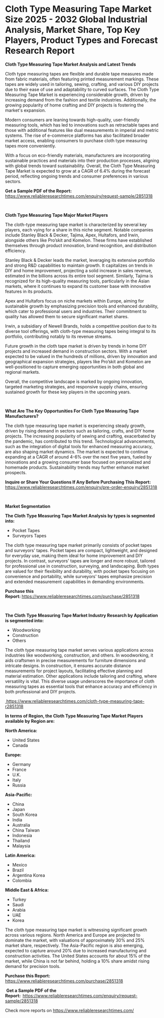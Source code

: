 <p><h1>Cloth Type Measuring Tape Market Size 2025 - 2032 Global Industrial Analysis, Market Share, Top Key Players, Product Types and Forecast Research Report</h1></p><p><strong>Cloth Type Measuring Tape Market Analysis and Latest Trends</strong></p>
<p><p>Cloth type measuring tapes are flexible and durable tape measures made from fabric materials, often featuring printed measurement markings. These tapes are widely used in tailoring, sewing, crafting, and various DIY projects due to their ease of use and adaptability to curved surfaces. The Cloth Type Measuring Tape Market is experiencing considerable growth, driven by increasing demand from the fashion and textile industries. Additionally, the growing popularity of home crafting and DIY projects is fostering the market's expansion.</p><p>Modern consumers are leaning towards high-quality, user-friendly measuring tools, which has led to innovations such as retractable tapes and those with additional features like dual measurements in imperial and metric systems. The rise of e-commerce platforms has also facilitated broader market access, enabling consumers to purchase cloth type measuring tapes more conveniently.</p><p>With a focus on eco-friendly materials, manufacturers are incorporating sustainable practices and materials into their production processes, aligning with global trends toward sustainability. Overall, the Cloth Type Measuring Tape Market is expected to grow at a CAGR of 6.4% during the forecast period, reflecting ongoing trends and consumer preferences in various sectors.</p></p>
<p><strong>Get a Sample PDF of the Report:&nbsp;</strong> <a href="https://www.reliableresearchtimes.com/enquiry/request-sample/2851318?utm_campaign=3214&utm_medium=2&utm_source=Github&utm_content=ia&utm_term=11032025&utm_id=cloth-type-measuring-tape">https://www.reliableresearchtimes.com/enquiry/request-sample/2851318</a></p>
<p>&nbsp;</p>
<p><strong>Cloth Type Measuring Tape Major Market Players</strong></p>
<p><p>The cloth-type measuring tape market is characterized by several key players, each vying for a share in this niche segment. Notable companies include Stanley Black & Decker, Tajima, Apex, Hultafors, and Irwin, alongside others like Pro’skit and Komelon. These firms have established themselves through product innovation, brand recognition, and distribution efficiency.</p><p>Stanley Black & Decker leads the market, leveraging its extensive portfolio and strong R&D capabilities to maintain growth. It capitalizes on trends in DIY and home improvement, projecting a solid increase in sales revenue, estimated in the billions across its entire tool segment. Similarly, Tajima is recognized for its high-quality measuring tools, particularly in the Asian markets, where it continues to expand its customer base with innovative features in its products.</p><p>Apex and Hultafors focus on niche markets within Europe, aiming for sustainable growth by emphasizing precision tools and enhanced durability, which cater to professional users and industries. Their commitment to quality has allowed them to secure significant market shares.</p><p>Irwin, a subsidiary of Newell Brands, holds a competitive position due to its diverse tool offerings, with cloth-type measuring tapes being integral to its portfolio, contributing notably to its revenue streams. </p><p>Future growth in the cloth tape market is driven by trends in home DIY projects and increased demand in construction sectors. With a market expected to be valued in the hundreds of millions, driven by innovation and geographical expansion strategies, players like Pro’skit and Komelon are well-positioned to capture emerging opportunities in both global and regional markets. </p><p>Overall, the competitive landscape is marked by ongoing innovation, targeted marketing strategies, and responsive supply chains, ensuring sustained growth for these key players in the upcoming years.</p></p>
<p>&nbsp;</p>
<p><strong>What Are The Key Opportunities For Cloth Type Measuring Tape Manufacturers?</strong></p>
<p><p>The cloth type measuring tape market is experiencing steady growth, driven by rising demand in sectors such as tailoring, crafts, and DIY home projects. The increasing popularity of sewing and crafting, exacerbated by the pandemic, has contributed to this trend. Technological advancements, such as the integration of digital tools for enhanced measuring accuracy, are also shaping market dynamics. The market is expected to continue expanding at a CAGR of around 4-6% over the next five years, fueled by innovations and a growing consumer base focused on personalized and homemade products. Sustainability trends may further enhance market prospects.</p></p>
<p><strong>Inquire or Share Your Questions If Any Before Purchasing This Report:</strong> <a href="https://www.reliableresearchtimes.com/enquiry/pre-order-enquiry/2851318?utm_campaign=3214&utm_medium=2&utm_source=Github&utm_content=ia&utm_term=11032025&utm_id=cloth-type-measuring-tape">https://www.reliableresearchtimes.com/enquiry/pre-order-enquiry/2851318</a></p>
<p>&nbsp;</p>
<p><strong>Market Segmentation</strong></p>
<p><strong>The Cloth Type Measuring Tape Market Analysis by types is segmented into:</strong></p>
<p><ul><li>Pocket Tapes</li><li>Surveyors Tapes</li></ul></p>
<p><p>The cloth type measuring tape market primarily consists of pocket tapes and surveyors' tapes. Pocket tapes are compact, lightweight, and designed for everyday use, making them ideal for home improvement and DIY projects. In contrast, surveyors' tapes are longer and more robust, tailored for professional use in construction, surveying, and landscaping. Both types are valued for their flexibility and durability, with pocket tapes focusing on convenience and portability, while surveyors' tapes emphasize precision and extended measurement capabilities in demanding environments.</p></p>
<p><strong>Purchase this Report:&nbsp;</strong><a href="https://www.reliableresearchtimes.com/purchase/2851318?utm_campaign=3214&utm_medium=2&utm_source=Github&utm_content=ia&utm_term=11032025&utm_id=cloth-type-measuring-tape">https://www.reliableresearchtimes.com/purchase/2851318</a></p>
<p>&nbsp;</p>
<p><strong>The Cloth Type Measuring Tape Market Industry Research by Application is segmented into:</strong></p>
<p><ul><li>Woodworking</li><li>Construction</li><li>Others</li></ul></p>
<p><p>The cloth type measuring tape market serves various applications across industries like woodworking, construction, and others. In woodworking, it aids craftsmen in precise measurements for furniture dimensions and intricate designs. In construction, it ensures accurate distance measurements for project layouts, facilitating effective planning and material estimation. Other applications include tailoring and crafting, where versatility is vital. This diverse usage underscores the importance of cloth measuring tapes as essential tools that enhance accuracy and efficiency in both professional and DIY projects.</p></p>
<p><a href="https://www.reliableresearchtimes.com/cloth-type-measuring-tape-r2851318?utm_campaign=3214&utm_medium=2&utm_source=Github&utm_content=ia&utm_term=11032025&utm_id=cloth-type-measuring-tape">&nbsp;https://www.reliableresearchtimes.com/cloth-type-measuring-tape-r2851318</a></p>
<p><strong>In terms of Region, the Cloth Type Measuring Tape Market Players available by Region are:</strong></p>
<p>
    <p> <strong> North America: </strong>
        <ul>
            <li>United States</li>
            <li>Canada</li>
        </ul>
        </p> 
    <p> <strong> Europe: </strong>
        <ul>
            <li>Germany</li>
            <li>France</li>
            <li>U.K.</li>
            <li>Italy</li>
            <li>Russia</li>
        </ul>
        </p> 
    <p> <strong> Asia-Pacific: </strong>
        <ul>
            <li>China</li>
            <li>Japan</li>
            <li>South Korea</li>
            <li>India</li>
            <li>Australia</li>
            <li>China Taiwan</li>
            <li>Indonesia</li>
            <li>Thailand</li>
            <li>Malaysia</li>
        </ul>
        </p> 
    <p> <strong> Latin America: </strong>
        <ul>
            <li>Mexico</li>
            <li>Brazil</li>
            <li>Argentina Korea</li>
            <li>Colombia</li>
        </ul>
        </p> 
    <p> <strong> Middle East & Africa: </strong>
        <ul>
            <li>Turkey</li>
            <li>Saudi</li>
            <li>Arabia</li>
            <li>UAE</li>
            <li>Korea</li>
        </ul>
    </p>
    </p>
<p><p>The cloth type measuring tape market is witnessing significant growth across various regions. North America and Europe are projected to dominate the market, with valuations of approximately 30% and 25% market share, respectively. The Asia-Pacific region is also emerging, expected to capture around 20% due to increased manufacturing and construction activities. The United States accounts for about 15% of the market, while China is not far behind, holding a 10% share amidst rising demand for precision tools.</p></p>
<p><strong>Purchase this Report: </strong><a href="https://www.reliableresearchtimes.com/purchase/2851318?utm_campaign=3214&utm_medium=2&utm_source=Github&utm_content=ia&utm_term=11032025&utm_id=cloth-type-measuring-tape">https://www.reliableresearchtimes.com/purchase/2851318</a></p>
<p>&nbsp;<strong>Get a Sample PDF of the Report:&nbsp;&nbsp;</strong><a href="https://www.reliableresearchtimes.com/enquiry/request-sample/2851318?utm_campaign=3214&utm_medium=2&utm_source=Github&utm_content=ia&utm_term=11032025&utm_id=cloth-type-measuring-tape">https://www.reliableresearchtimes.com/enquiry/request-sample/2851318</a></p>
<p><strong></strong></p>
<p>Check more reports on <a href="https://www.reliableresearchtimes.com/?utm_campaign=3214&utm_medium=2&utm_source=Github&utm_content=ia&utm_term=11032025&utm_id=cloth-type-measuring-tape">https://www.reliableresearchtimes.com/</a></p>